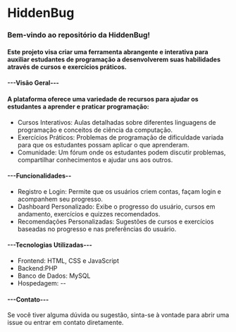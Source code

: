 <h1>HiddenBug</h1>

<h3>Bem-vindo ao repositório da HiddenBug!</h3> 
  
<h4>Este projeto visa criar uma ferramenta abrangente e interativa para auxiliar estudantes de programação a desenvolverem suas habilidades através de cursos e exercícios práticos.</h4>

<h4>---Visão Geral---</h4>

<h4>A plataforma oferece uma variedade de recursos para ajudar os estudantes a aprender e praticar programação:</h4>

<ul>
  <li>Cursos Interativos: Aulas detalhadas sobre diferentes linguagens de programação e conceitos de ciência da computação.</li>
  <li>Exercícios Práticos: Problemas de programação de dificuldade variada para que os estudantes possam aplicar o que aprenderam.</li>
  <li>Comunidade: Um fórum onde os estudantes podem discutir problemas, compartilhar conhecimentos e ajudar uns aos outros.</li>
</ul>

<h4>---Funcionalidades--</h4>

<ul>
  <li>Registro e Login: Permite que os usuários criem contas, façam login e acompanhem seu progresso.</li>
  <li>Dashboard Personalizado: Exibe o progresso do usuário, cursos em andamento, exercícios e quizzes recomendados.</li>
  <li>Recomendações Personalizadas: Sugestões de cursos e exercícios baseadas no progresso e nas preferências do usuário.</li>
</ul>

<h4>---Tecnologias Utilizadas---</h4>

 <ul>
   <li>Frontend: HTML, CSS e JavaScript</li>
   <li>Backend:PHP</li>
   <li>Banco de Dados: MySQL</li>
   <li>Hospedagem: -- </li>
 </ul>

<h4>---Contato---</h4>

<p>Se você tiver alguma dúvida ou sugestão, sinta-se à vontade para abrir uma issue ou entrar em contato diretamente.</p>



